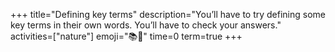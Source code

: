 +++
title="Defining key terms"
description="You’ll have to try defining some key terms in their own words. You’ll have to check your answers."
activities=["nature"]
emoji="📚🔑"
time=0
term=true
+++
